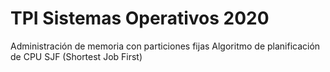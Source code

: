 # TPI Sistemas Operativos 2020
Administración de memoria con particiones fijas 
Algoritmo de planificación de CPU SJF (Shortest Job First)

